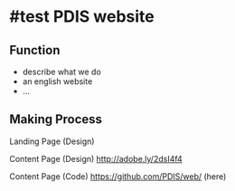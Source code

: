 \#test
PDIS website
============================================================================================================================

Function
----------------
- describe what we do
- an english website
- ...

Making Process
---------------

Landing Page (Design)


Content Page (Design)
http://adobe.ly/2dsI4f4

Content Page (Code)
https://github.com/PDIS/web/ (here)
